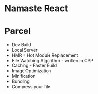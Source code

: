 # Namaste React

# Parcel
- Dev Build
- Local Server
- HMR = Hot Module Replacement
- File Watching Algorithm - written in CPP
- Caching - Faster Build
- Image Optimization
- Minification
- Bundling 
- Compress your file

